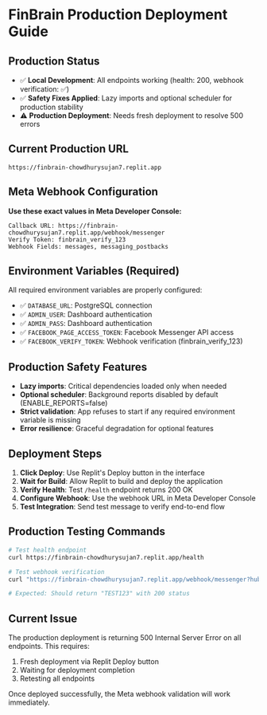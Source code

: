 # FinBrain Production Deployment Guide

## Production Status
- ✅ **Local Development**: All endpoints working (health: 200, webhook verification: ✅)
- ✅ **Safety Fixes Applied**: Lazy imports and optional scheduler for production stability
- ⚠️ **Production Deployment**: Needs fresh deployment to resolve 500 errors

## Current Production URL
```
https://finbrain-chowdhurysujan7.replit.app
```

## Meta Webhook Configuration
**Use these exact values in Meta Developer Console:**

```
Callback URL: https://finbrain-chowdhurysujan7.replit.app/webhook/messenger
Verify Token: finbrain_verify_123
Webhook Fields: messages, messaging_postbacks
```

## Environment Variables (Required)
All required environment variables are properly configured:
- ✅ `DATABASE_URL`: PostgreSQL connection
- ✅ `ADMIN_USER`: Dashboard authentication  
- ✅ `ADMIN_PASS`: Dashboard authentication
- ✅ `FACEBOOK_PAGE_ACCESS_TOKEN`: Facebook Messenger API access
- ✅ `FACEBOOK_VERIFY_TOKEN`: Webhook verification (finbrain_verify_123)

## Production Safety Features
- **Lazy imports**: Critical dependencies loaded only when needed
- **Optional scheduler**: Background reports disabled by default (ENABLE_REPORTS=false)
- **Strict validation**: App refuses to start if any required environment variable is missing
- **Error resilience**: Graceful degradation for optional features

## Deployment Steps
1. **Click Deploy**: Use Replit's Deploy button in the interface
2. **Wait for Build**: Allow Replit to build and deploy the application  
3. **Verify Health**: Test `/health` endpoint returns 200 OK
4. **Configure Webhook**: Use the webhook URL in Meta Developer Console
5. **Test Integration**: Send test message to verify end-to-end flow

## Production Testing Commands
```bash
# Test health endpoint
curl https://finbrain-chowdhurysujan7.replit.app/health

# Test webhook verification
curl "https://finbrain-chowdhurysujan7.replit.app/webhook/messenger?hub.mode=subscribe&hub.challenge=TEST123&hub.verify_token=finbrain_verify_123"

# Expected: Should return "TEST123" with 200 status
```

## Current Issue
The production deployment is returning 500 Internal Server Error on all endpoints. This requires:
1. Fresh deployment via Replit Deploy button
2. Waiting for deployment completion
3. Retesting all endpoints

Once deployed successfully, the Meta webhook validation will work immediately.